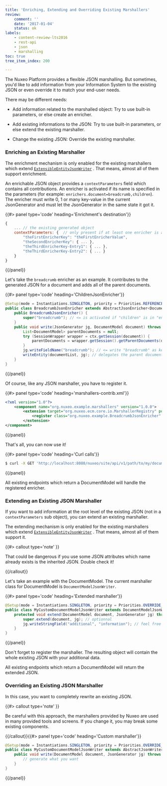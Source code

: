 ```yaml
---
title: 'Enriching, Extending and Overriding Existing Marshallers'
review:
    comment: ''
    date: '2017-01-04'
    status: ok
labels:
    - content-review-lts2016
    - rest-api
    - json
    - marshalling
toc: true
tree_item_index: 200

---
```


The Nuxeo Platform provides a flexible JSON marshalling. But sometimes, you'd like to add information from your Information System to the existing JSON or even override it to match your end-user needs.

There may be different needs:

*   Add information related to the marshalled object: Try to use built-in parameters, or else create an enricher.

*   Add existing informations to the JSON: Try to use built-in parameters, or else extend the existing marshaller.
*   Change the existing JSON: Override the existing marshaller.

### Enriching an Existing Marshaller

The enrichment mechanism is only enabled for the existing marshallers which extend [`ExtensibleEntityJsonWriter`](http://community.nuxeo.com/api/nuxeo/7.2/javadoc/org/nuxeo/ecm/core/io/marshallers/json/class-use/ExtensibleEntityJsonWriter.html) . That means, almost all of them support enrichment.

An enrichable JSON object provides a `contextParameters` field which contains all contributions. An enricher is activated if its name is specified in the parameters (for example: `enrichers.document=breadcrumb,children`). The enricher must write 0, 1 or many key-value in the current JsonGenerator and must let the JsonGenerator in the same state it got it.

{{#> panel type='code' heading='Enrichment\'s destination'}}

```js
{
    ... // the existing generated object
    contextParameters: {  // only present if at least one enricher is activated
        "theFirstEnricherKey": "theFirstEnricherValue",
        "theSecondEnricherKey": { ... },
        "theThirdEnricherKey-Entry1": { ... },
        "theThirdEnricherKey-Entry2": { ... }
    }
}
```

{{/panel}}

Let's take the `breadcrumb` enricher as an example. It contributes to the generated JSON for a document and adds all of the parent documents.

{{#> panel type='code' heading='ChildrenJsonEnricher'}}

```java
@Setup(mode = Instantiations.SINGLETON, priority = Priorities.REFERENCE)
public class BreadcrumbJsonEnricher extends AbstractJsonEnricher<DocumentModel> { // <= enrich DocumentModel Java type
    public BreadcrumbJsonEnricher() {
        super("breadcrumb"); // <= is activated if "children" is in "enrichers.document" parameter's values
    }
    public void write(JsonGenerator jg, DocumentModel document) throws IOException {
        List<DocumentModel> parentDocuments = null;
        try (SessionWrapper wrapper = ctx.getSession(document)) {
            parentDocuments = wrapper.getSession().getParentDocuments(document.getRef());
        }
        jg.writeFieldName("breadcrumb"); // <= write "breadcrumb" as key
        writeEntity(documentList, jg); // delegates the parent documents marshalling to Nuxeo
    }
}
```

{{/panel}}

Of course, like any JSON marshaller, you have to register it.

{{#> panel type='code' heading='marshallers-contrib.xml'}}

```xml
<?xml version="1.0"?>
    <component name="org.nuxeo.example.marshallers" version="1.0.0">
        <extension target="org.nuxeo.ecm.core.io.MarshallerRegistry" point="marshallers">
            <register class="org.nuxeo.example.BreadcrumbJsonEnricher" enable="true" />
        </extension>
</component>
```

{{/panel}}

That's all, you can now use it!

{{#> panel type='code' heading='Curl calls'}}

```bash
$ curl -X GET 'http://localhost:8080/nuxeo/site/api/v1/path/to/my/document?enrichers.document=breadcrumb'
```

{{/panel}}

All existing endpoints which return a DocumentModel will handle the registered enricher.

### Extending an Existing JSON Marshaller

If you want to add information at the root level of the existing JSON (not in a `contextParameters` sub object), you can extend an existing marshaller.

The extending mechanism is only enabled for the existing marshallers which extend [`ExtensibleEntityJsonWriter`](http://community.nuxeo.com/api/nuxeo/7.2/javadoc/org/nuxeo/ecm/core/io/marshallers/json/class-use/ExtensibleEntityJsonWriter.html) . That means, almost all of them support it.

{{#> callout type='note' }}

That could be dangerous if you use some JSON attributes which name already exists is the inherited JSON. Double check it!

{{/callout}}

Let's take an example with the DocumentModel. The current marshaller class for DocumentModel is `DocumentModelJsonWriter`.

{{#> panel type='code' heading='Extended marshaller'}}

```java
@Setup(mode = Instantiations.SINGLETON, priority = Priorities.OVERRIDE_REFERENCE) // <= an higher priority is used
public class MyCustomDocumentModelJsonWriter extends DocumentModelJsonWriter { // <= override the class
    protected void extend(DocumentModel document, JsonGenerator jg) throws IOException { // <= just implement the inherited extend method
        super.extend(document, jg); // optionnal
        jg.writeStringField("additional", "information"); // feel free to write anything
    }
}
```

{{/panel}}

Don't forget to register the marshaller. The resulting object will contain the whole existing JSON with your additional data.

All existing endpoints which return a DocumentModel will return the extended JSON.

### Overriding an Existing JSON Marshaller

In this case, you want to completely rewrite an existing JSON.

{{#> callout type='note' }}

Be careful with this approach, the marshallers provided by Nuxeo are used in many provided tools and screens. If you change it, you may break some existing components.

{{/callout}}{{#> panel type='code' heading='Custom marshaller'}}

```java
@Setup(mode = Instantiations.SINGLETON, priority = Priorities.OVERRIDE_REFERENCE) // <= an higher priority is used
public class MyCustomDocumentModelJsonWriter extends AbstractJsonWriter<DocumentModel> {
    public void write(DocumentModel document, JsonGenerator jg) throws IOException {
        // generate what you want
    }
}
```

{{/panel}}
